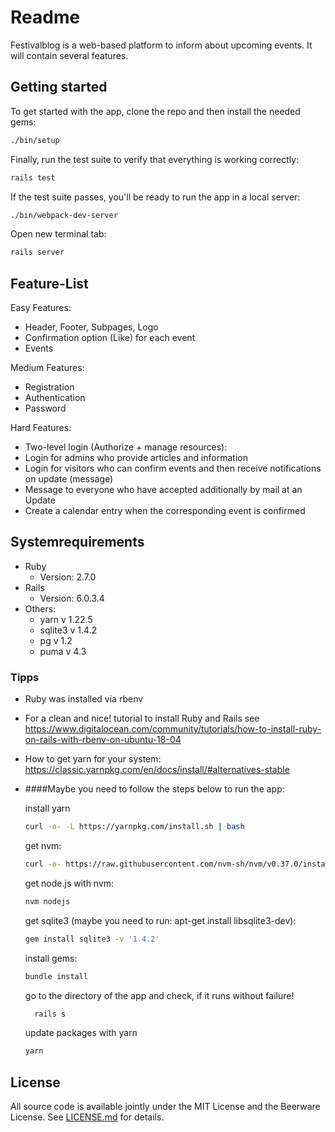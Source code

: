 # Readme

Festivalblog is a web-based platform to inform about upcoming events. It will contain several features.

## Getting started

To get started with the app, clone the repo and then install the needed gems:

```bash
./bin/setup
```

Finally, run the test suite to verify that everything is working correctly:

```bash
rails test
```

If the test suite passes, you'll be ready to run the app in a local server:

```bash
./bin/webpack-dev-server
```

Open new terminal tab:

```bash
rails server
```

## Feature-List

Easy Features:
* Header, Footer, Subpages, Logo
* Confirmation option (Like) for each event
* Events

Medium Features:
* Registration
* Authentication
* Password

Hard Features:

* Two-level login (Authorize + manage resources):
* Login for admins who provide articles and information
* Login for visitors who can confirm events and then receive notifications on update (message)
* Message to everyone who have accepted additionally by mail at an Update
* Create a calendar entry when the corresponding event is confirmed

## Systemrequirements
* Ruby
    * Version: 2.7.0
* Rails
    * Version: 6.0.3.4
* Others:
    * yarn v 1.22.5
    * sqlite3 v 1.4.2
    * pg v 1.2
    * puma v 4.3


### Tipps
* Ruby was installed via rbenv
* For a clean and nice! tutorial to install Ruby and Rails see https://www.digitalocean.com/community/tutorials/how-to-install-ruby-on-rails-with-rbenv-on-ubuntu-18-04
* How to get yarn for your system: https://classic.yarnpkg.com/en/docs/install/#alternatives-stable


* ####Maybe you need to follow the steps below to run the app:

  install yarn
  ```bash
  curl -o- -L https://yarnpkg.com/install.sh | bash
  ```
  get nvm:
  ```bash
  curl -o- https://raw.githubusercontent.com/nvm-sh/nvm/v0.37.0/install.sh | bash
  ```
  get node.js with nvm:
  ```bash
  nvm nodejs
  ```
  get sqlite3 (maybe you need to run: apt-get install libsqlite3-dev):
  ```bash
  gem install sqlite3 -v '1.4.2'
  ```
  install gems:
  ```bash
  bundle install
  ```
  go to the directory of the app and check, if it runs without failure!
  ```bash
    rails s
    ```
  update packages with yarn
  ```bash
  yarn
  ```

## License
All source code is available jointly under the MIT License and the Beerware License. See
[LICENSE.md](LICENSE.md) for details.
